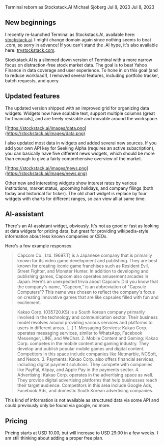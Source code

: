 Terminal reborn as Stockstack.AI
Michael Sjöberg
Jul 8, 2023
Jul 8, 2023


## New beginnings

I recently re-launched Terminal as Stockstack.AI, available here: [stockstack.ai](https://stockstack.ai). I might change domain again since nothing seems to beat .com, so sorry in advance! If you can't stand the .AI hype, it's also available here: [trystockstack.com](https://www.trystockstack.com/).

Stockstack.AI is a slimmed down version of Terminal with a more narrow focus on distraction-free stock market data. The goal is to beat Yahoo Finance in data coverage and user experience. To hone in on this goal (and to reduce workload!), I removed several features, including portfolio tracker, batch requests, and query.

## Updated features

The updated version shipped with an improved grid for organizing data widgets. Widgets now have scalable text, support multiple columns (great for financials), and are freely resizable and movable around the workspace.

![https://stockstack.ai/images/data.png](https://stockstack.ai/images/data.png)

I also updated most data in widgets and added several new sources. If you add your own API key for Seeking Alpha (requires an active subscription), you can basically have five different news widgets, which should be more than enough to give a fairly comprehensive 
overview of the market.

![https://stockstack.ai/images/news.png](https://stockstack.ai/images/news.png)

Other new and interesting widgets show interest rates by various institutions, market status, upcoming holidays, and company filings (both today and historical for ticker). The old chart widget is replace by four widgets with charts for different ranges, so can view all at same time.

## AI-assistant

There's an AI-assistant widget, obviously. It's not as good or fast as looking at data widgets for pricing data, but great for providing wikipedia-style information about less known companies or CEOs.

Here's a few example responses:

> Capcom Co., Ltd. (9697.T) is a Japanese company that is primarily known for its video game development and publishing. They are best known for creating iconic game franchises such as Resident Evil, Street Fighter, and Monster Hunter. In addition to developing and publishing games, Capcom also operates amusement arcades in Japan. Here's an unexpected trivia about Capcom: Did you know that the company's name, "Capcom," is an abbreviation of "Capsule Computers"? This name was chosen to reflect the company's focus on creating innovative games that are like capsules filled with fun and excitement.

> Kakao Corp. (035720.KS) is a South Korean company primarily involved in the technology and communication sector. Their business model revolves around providing various services and platforms to users in different areas. [...] 1. Messaging Services: Kakao Corp. operates messaging services, similar to WhatsApp, Facebook Messenger, LINE, and WeChat. 2. Mobile Content and Gaming: Kakao Corp. competes in the mobile content and gaming industry. They develop and publish popular mobile games and digital content. Competitors in this space include companies like Netmarble, NCSoft, and Nexon. 3. Payments: Kakao Corp. also offers financial services, including digital payment solutions. They compete with companies like PayPal, Alipay, and Apple Pay in the payments sector. 4. Advertising: Kakao Corp. operates in the advertising space as well. They provide digital advertising platforms that help businesses reach their target audience. Competitors in this area include Google Ads, Facebook Ads, and domestic South Korean advertising companies.

This kind of information is not available as structured data via some API and could previously only be found via google, no more.

## Pricing

Pricing starts at USD 10.00, but will increase to USD 29.00 in a few weeks. I am still thinking about adding a proper free plan.


